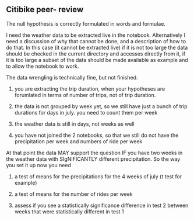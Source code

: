 ## Citibike peer- review ##

The null hypothesis is correctly formulated in words and formulae.

I need the weather data to be extracted live in the notebook. Alternatively I need a discussion of why that cannot be done, and a description of how to do that. In this case (it cannot be extracted live) if it is not too large the data should be checked in the current directory and accesses directly from it, if it is too large a subset of the data should be made available as example and to allow the notebook to work.

The data wrengling is technically fine, but not finished.

1. you are extracting the trip duration, when your hypotheses are forumlated in terms of number of trips, not of trip duration.

2. the data is not grouped by week yet, so we still have just a bunch of trip durations for days in july. you need to count them per week


3. the weather data is still in days, not weeks as well

4. you have not joined the 2 notebooks, so that we still do not have the precipitation per week and numbers of ride per week


At that point the data MAY support the question IF you have two weeks in the weather data with SIgNIFICANTLY different precipitation. So the way you set it up now you need

1. a test of means for the precipitations for the 4 weeks of july (t test for example)

2. a test of means for the number of rides per week

3. assess if you see a statistically significance difference in test 2 between weeks that were statistically different in test 1
